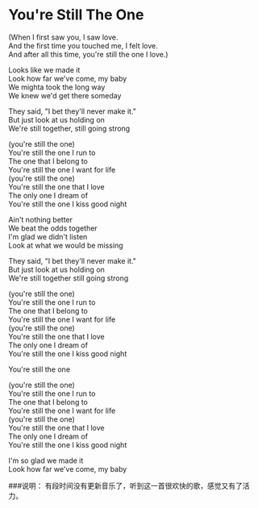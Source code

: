 You're Still The One
=====================

(When I first saw you, I saw love.  
And the first time you touched me, I felt love.  
And after all this time, you're still the one I love.)

Looks like we made it  
Look how far we've come, my baby  
We mighta took the long way  
We knew we'd get there someday

They said, "I bet they'll never make it."  
But just look at us holding on  
We're still together, still going strong

(you're still the one)  
You're still the one I run to  
The one that I belong to  
You're still the one I want for life  
(you're still the one)  
You're still the one that I love  
The only one I dream of  
You're still the one I kiss good night

Ain't nothing better  
We beat the odds together  
I'm glad we didn't listen  
Look at what we would be missing

They said, "I bet they'll never make it."  
But just look at us holding on  
We're still together still going strong

(you're still the one)  
You're still the one I run to  
The one that I belong to  
You're still the one I want for life  
(you're still the one)  
You're still the one that I love  
The only one I dream of  
You're still the one I kiss good night

You're still the one

(you're still the one)  
You're still the one I run to  
The one that I belong to  
You're still the one I want for life  
(you're still the one)  
You're still the one that I love  
The only one I dream of  
You're still the one I kiss good night

I'm so glad we made it  
Look how far we've come, my baby

###说明：
有段时间没有更新音乐了，听到这一首很欢快的歌，感觉又有了活力。